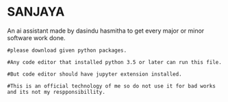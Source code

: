 # SANJAYA
An ai assistant made by dasindu hasmitha to get every major or minor software work done.
    
    #please download given python packages.
    
    #Any code editor that installed python 3.5 or later can run this file.
    
    #But code editor should have jupyter extension installed.
   
    #This is an official technology of me so do not use it for bad works and its not my respponsibillity.
    
